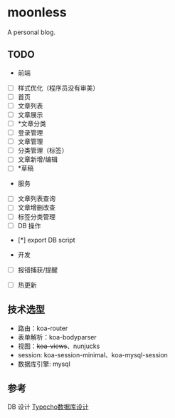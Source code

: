 # moonless
A personal blog.

## TODO
* 前端
- [ ] 样式优化（程序员没有审美）
- [ ] 首页
- [ ] 文章列表
- [ ] 文章展示
- [ ] *文章分类
- [ ] 登录管理
- [ ] 文章管理
- [ ] 分类管理（标签）
- [ ] 文章新增/编辑
- [ ] *草稿

* 服务
- [ ] 文章列表查询
- [ ] 文章增删改查
- [ ] 标签分类管理
- [ ] DB 操作
- [*] export DB script

* 开发
- [ ] 报错捕获/提醒
- [ ] 热更新



## 技术选型

- 路由：koa-router
- 表单解析：koa-bodyparser
- 视图：<del>koa-views</del>、nunjucks
- session: koa-session-minimal、koa-mysql-session
- 数据库引擎: mysql


## 参考
DB 设计 [Typecho数据库设计](http://docs.typecho.org/database)


